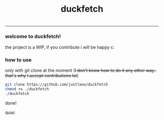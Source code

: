 <center><h1>duckfetch<h1></center>
<hr>

### welcome to duckfetch!

the project is a WIP, if you contribute i will be happy c:

### how to use

only with git clone at the moment (~~I don't know how to do it any other way.. that's why I accept contributions lol~~)

```bash
git clone https://github.com/justleoo/duckfetch
chmod +x ./duckfetch
./duckfetch
```

done!

quac
